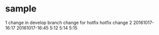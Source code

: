 # sample
1 change in develop branch
change for hotfix
hotfix change 2
20161017-16:17
20161017-16:45
5:12
5:14
5:15